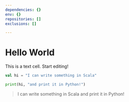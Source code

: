 ```yaml
---
dependencies: {}
env: {}
repositories: []
exclusions: []

---
```


# Hello World

This is a text cell. Start editing!

```scala
val hi = "I can write something in Scala"
```

> 
> 


```python
print(hi, "and print it in Python!")
```

> 
> <div class="output" rel="stdout" mime-type="text/plain">I can write something in Scala and print it in Python!
> </div>


```python

```